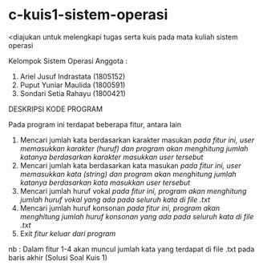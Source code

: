 # c-kuis1-sistem-operasi
&lt;diajukan untuk melengkapi tugas serta kuis pada mata kuliah sistem operasi

Kelompok Sistem Operasi
Anggota :
1.  Ariel Jusuf Indrastata (1805152)
2.  Puput Yuniar Maulida (1800591)
3.  Sondari Setia Rahayu (1800421)

DESKRIPSI KODE PROGRAM

Pada program ini terdapat beberapa fitur, antara lain
1.  Mencari jumlah kata berdasarkan karakter masukan
    *pada fitur ini, user memasukkan karakter (huruf) dan 
    program akan menghitung jumlah katanya 
    berdasarkan karakter masukkan user tersebut*
2.  Mencari jumlah kata berdasarkan kata masukan
    *pada fitur ini,  user memasukkan kata (string) dan 
    program akan menghitung jumlah katanya 
    berdasarkan kata masukkan user tersebut*
3.  Mencari jumlah huruf vokal
    *pada fitur ini, program akan menghitung jumlah huruf vokal
    yang ada pada seluruh kata di file .txt*
4.  Mencari jumlah huruf konsonan
    *pada fitur ini, program akan menghitung jumlah huruf konsonan
    yang ada pada seluruh kata di file .txt*
5.  Exit
    *fitur keluar dari program*

nb  : Dalam fitur 1-4 akan muncul jumlah kata yang terdapat di file .txt pada baris akhir (Solusi Soal Kuis 1)
